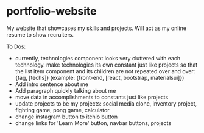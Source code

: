 # portfolio-website
My website that showcases my skills and projects. Will act as my online resume to show recruiters.

To Dos:
- currently, technologies component looks very cluttered with each technology. make technologies its own constant just like projects so that the list item component and its children are not repeated over and over: {tag, [techs]} (example: {front-end, [react, bootstrap, materialsui]})
- Add intro sentence about me
- Add paragraph quickly talking about me
- move data in accomplishments to constants just like projects
- update projects to be my projects: social media clone, inventory project, fighting game, pong game, calculator
- change instagram button to itchio button
- change links for 'Learn More' button, navbar buttons, projects